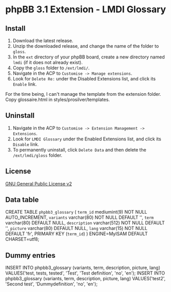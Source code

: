 # phpBB 3.1 Extension - LMDI Glossary

## Install

1. Download the latest release.
2. Unzip the downloaded release, and change the name of the folder to `gloss`.
3. In the `ext` directory of your phpBB board, create a new directory named `lmdi` (if it does not already exist).
4. Copy the `gloss` folder to `/ext/lmdi/`.
5. Navigate in the ACP to `Customise -> Manage extensions`.
6. Look for `Delete Re:` under the Disabled Extensions list, and click its `Enable` link.

For the time being, I can't manage the template from the extension folder. Copy glossaire.html
in styles/prosilver/templates.

## Uninstall

1. Navigate in the ACP to `Customise -> Extension Management -> Extensions`.
2. Look for `LMDI Glossary` under the Enabled Extensions list, and click its `Disable` link.
3. To permanently uninstall, click `Delete Data` and then delete the `/ext/lmdi/gloss` folder.

## License
[GNU General Public License v2](http://opensource.org/licenses/GPL-2.0)

## Data table
CREATE TABLE `phpbb3_glossary` (
  `term_id` mediumint(9) NOT NULL AUTO_INCREMENT,
  `variants` varchar(80) NOT NULL DEFAULT '',
  `term` varchar(80) DEFAULT NULL,
  `description` varchar(512) NOT NULL DEFAULT '',
  `picture` varchar(80) DEFAULT NULL,
  `lang` varchar(15) NOT NULL DEFAULT 'fr',
  PRIMARY KEY (`term_id`)
) ENGINE=MyISAM DEFAULT CHARSET=utf8;

## Dummy entries
INSERT INTO phpbb3_glossary (variants, term, description, picture, lang) 
VALUES('test, tests, tested', 'Test', 'Test definition', 'no', 'en');
INSERT INTO phpbb3_glossary (variants, term, description, picture, lang) 
VALUES('test2', 'Second test', 'Dummydefinition', 'no', 'en');